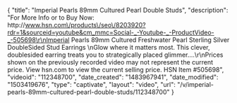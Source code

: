 {
    "title": "Imperial Pearls 89mm Cultured Pearl Double Studs",
    "description": "For More Info or to Buy Now: http:\/\/www.hsn.com\/products\/seo\/8203920?rdr=1&sourceid=youtube&cm_mmc=Social-_-Youtube-_-ProductVideo-_-505698\r\nImperial Pearls 89mm Cultured Freshwater Pearl Sterling Silver DoubleSided Stud Earrings \nGlow where it matters most. This clever, doublesided earring treats you to strategically placed glimmer....\r\nPrices shown on the previously recorded video may not represent the current price.  View hsn.com to view the current selling price. HSN Item #505698",
    "videoid": "112348700",
    "date_created": "1483967941",
    "date_modified": "1503419676",
    "type": "captivate",
    "layout": "video",
    "url": "\/v\/imperial-pearls-89mm-cultured-pearl-double-studs\/112348700"
}